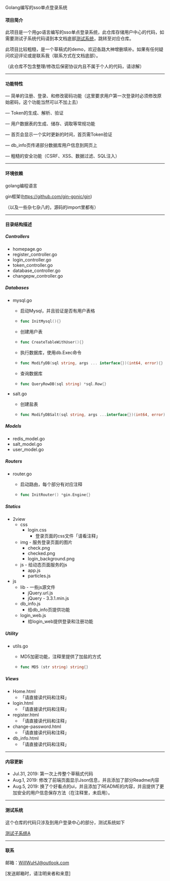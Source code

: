 Golang编写的sso单点登录系统

#### 项目简介

此项目是一个用go语言编写的sso单点登录系统，此仓库存储用户中心的代码，如需要测试子系统代码请到本文档底部[测试系统](#测试系统)，跳转至对应仓库。

此项目比较粗糙，是一个草稿式的demo，欢迎各路大神增删填补。如果有任何疑问欢迎评论或是联系我（联系方式在文档底部）。

（此仓库不包含整理/修改后保密协议内且不属于个人的代码，请谅解）

***

#### 功能特性

—  简单的注册、登录、和修改密码功能（这里要求用户第一次登录时必须修改原始密码，这个功能当然可以不加上去）

—  Token的生成、解析、验证

—  用户数据表的生成、储存、调取等常规功能

—  首页会显示一个实时更新的时间，首页需Token验证

—  db_info页传递部分数据库用户信息到网页上

—  粗糙的安全功能（CSRF、XSS、数据过滤、SQL注入）

----

#### 环境依赖

golang编程语言

gin框架(https://github.com/gin-gonic/gin)

（以及一些杂七杂八的，源码的import里都有）

----

#### 目录结构描述

##### Controllers

- homepage.go
- register_controller.go
- login_controller.go
- token_controller.go
- database_controller.go
- changepw_controller.go

##### Databases

- mysql.go

  - 启动Mysql，并且验证是否有用户表格

  - ```go
    func InitMysql(){}
    ```

  - 创建用户表

  - ```go
    func CreateTableWithUser(){}
    ```

  - 执行数据库，使用db.Exec命令

  - ```go
    func ModifyDB(sql string, args ... interface{})(int64, error){}
    ```

  - 查询数据库

  - ```go
    func QueryRowDB(sql string) *sql.Row{}
    ```

- salt.go

  - 创建盐表

  - ```go
    func ModifyDBSalt(sql string, args ...interface{})(int64, error){}
    ```

##### Models

- redis_model.go
- salt_model.go
- user_model.go

##### Routers

- router.go

  - 启动路由，每个部分有对应注释

  - ```go
    func InitRouter() *gin.Engine{}
    ```

##### Statics

- 2view
  - css
    - login.css
      - 登录页面的css文件「请看注释」
  - img - 服务登录页面的图片
    - check.png
    - checked.png
    - login_background.png
  - js - 给动态页面服务的js
    - app.js
    - particles.js
- js
  - lib - 一些js源文件
    - jQuery.url.js
    - jQuery - 3.3.1.min.js
  - db_info.js
    - 给db_info页提供功能
  - login_web.js
    - 给login_web提供登录和注册功能

##### Utility

- utils.go

  - MD5加密功能，注释里提供了加盐的方式

  - ```go
    func MD5 (str string) string{}
    ```

##### Views

- Home.html
  - 「请直接读代码和注释」
- login.html
  - 「请直接读代码和注释」
- register.html
  - 「请直接读代码和注释」
- change-password.html
  - 「请直接读代码和注释」
- db_info.html
  - 「请直接读代码和注释」

----

#### 内容更新

- Jul.31, 2019: 第一次上传整个草稿式代码
- Aug.1, 2019: 修改了前端页面显示Json信息，并且添加了部分Readme内容
- Aug.5, 2019: 换了个好看点的ui，并且添加了README的内容，并且提供了更加安全的用户信息保存方法（在注释里，未启用）。

----

#### 测试系统

这个仓库的代码只涉及到用户登录中心的部分，测试系统如下

[测试子系统A](https://github.com/WiJoWill/SSOweb_login_test_systemA-gin)

----

#### 联系

邮箱：WillWuHJ@outlook.com

[发送邮箱时，请注明来者和来意]


